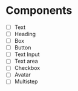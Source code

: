 # Components

- [ ] Text
- [ ] Heading
- [ ] Box
- [ ] Button
- [ ] Text Input
- [ ] Text area
- [ ] Checkbox
- [ ] Avatar
- [ ] Multistep

<!-- http://localhost:6006/?path=/story/example-page--logged-in&onboarding=false -->